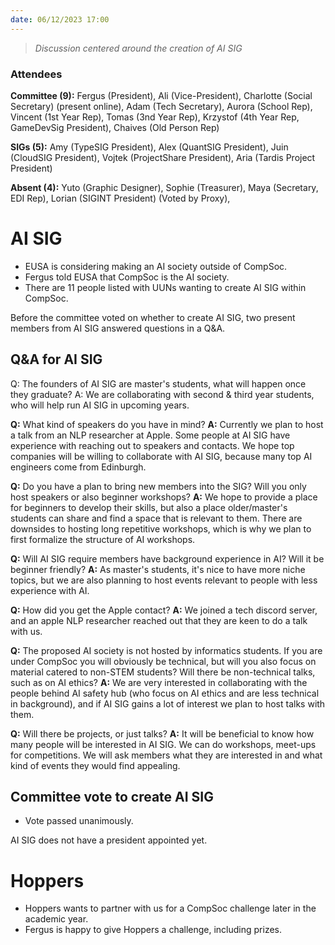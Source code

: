 ```yaml
---
date: 06/12/2023 17:00
---
```

> *Discussion centered around the creation of AI SIG*

### Attendees
**Committee (9):** Fergus (President), Ali (Vice-President), Charlotte (Social Secretary) (present online), Adam (Tech Secretary), Aurora (School Rep), Vincent (1st Year Rep), Tomas (3nd Year Rep), Krzystof (4th Year Rep, GameDevSig President), Chaives (Old Person Rep)

**SIGs (5):** Amy (TypeSIG President), Alex (QuantSIG President), Juin (CloudSIG President), Vojtek (ProjectShare President), Aria (Tardis Project President)

**Absent (4):** Yuto (Graphic Designer), Sophie (Treasurer), Maya (Secretary, EDI Rep), Lorian (SIGINT President) (Voted by Proxy), 

# AI SIG
* EUSA is considering making an AI society outside of CompSoc.
* Fergus told EUSA that CompSoc is the AI society.
* There are 11 people listed with UUNs wanting to create AI SIG within CompSoc.

Before the committee voted on whether to create AI SIG, two present members from AI SIG answered questions in a Q&A.

## Q&A for AI SIG
Q: The founders of AI SIG are master's students, what will happen once they graduate?
A: We are collaborating with second & third year students, who will help run AI SIG in upcoming years.

**Q:** What kind of speakers do you have in mind?
**A:** Currently we plan to host a talk from an NLP researcher at Apple. Some people at AI SIG have experience with reaching out to speakers and contacts. We hope top companies will be willing to collaborate with AI SIG, because many top AI engineers come from Edinburgh.

**Q:** Do you have a plan to bring new members into the SIG? Will you only host speakers or also beginner workshops?
**A:** We hope to provide a place for beginners to develop their skills, but also a place older/master's students can share and find a space that is relevant to them. There are downsides to hosting long repetitive workshops, which is why we plan to first formalize the structure of AI workshops.

**Q:** Will AI SIG require members have background experience in AI? Will it be beginner friendly?
**A:** As master's students, it's nice to have more niche topics, but we are also planning to host events relevant to people with less experience with AI.

**Q:** How did you get the Apple contact?
**A:** We joined a tech discord server, and an apple NLP researcher reached out that they are keen to do a talk with us.

**Q:** The proposed AI society is not hosted by informatics students. If you are under CompSoc you will obviously be technical, but will you also focus on material catered to non-STEM students? Will there be non-technical talks, such as on AI ethics?
**A:** We are very interested in collaborating with the people behind AI safety hub (who focus on AI ethics and are less technical in background), and if AI SIG gains a lot of interest we plan to host talks with them.

**Q:** Will there be projects, or just talks?
**A:** It will be beneficial to know how many people will be interested in AI SIG. We can do workshops, meet-ups for competitions. We will ask members what they are interested in and what kind of events they would find appealing.

## Committee vote to create AI SIG
* Vote passed unanimously. 

AI SIG does not have a president appointed yet.
# Hoppers
* Hoppers wants to partner with us for a CompSoc challenge later in the academic year.
* Fergus is happy to give Hoppers a challenge, including prizes.
